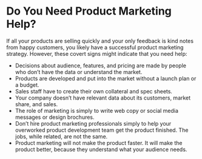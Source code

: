 # Do You Need Product Marketing Help?

If all your products are selling quickly and your only feedback is kind notes from happy customers, you likely have a successful product marketing strategy. However, these covert signs might indicate that you need help:

* Decisions about audience, features, and pricing are made by people who don’t have the data or understand the market.
* Products are developed and put into the market without a launch plan or a budget.
* Sales staff have to create their own collateral and spec sheets.
* Your company doesn’t have relevant data about its customers, market share, and sales.
* The role of marketing is simply to write web copy or social media messages or design brochures.
* Don’t hire product marketing professionals simply to help your overworked product development team get the product finished. The jobs, while related, are not the same.
* Product marketing will not make the product faster. It will make the product better, because they understand what your audience needs.

